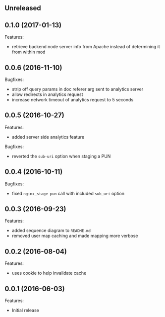 ## Unreleased

## 0.1.0 (2017-01-13)

Features:

  - retrieve backend node server info from Apache instead of determining it
    from within mod

## 0.0.6 (2016-11-10)

Bugfixes:

  - strip off query params in doc referer arg sent to analytics server
  - allow redirects in analytics request
  - increase network timeout of analytics request to 5 seconds

## 0.0.5 (2016-10-27)

Features:

  - added server side analytics feature

Bugfixes:

  - reverted the `sub-uri` option when staging a PUN

## 0.0.4 (2016-10-11)

Bugfixes:

  - fixed `nginx_stage pun` call with included `sub_uri` option

## 0.0.3 (2016-09-23)

Features:

  - added sequence diagram to `README.md`
  - removed user map caching and made mapping more verbose

## 0.0.2 (2016-08-04)

Features:

  - uses cookie to help invalidate cache

## 0.0.1 (2016-06-03)

Features:

  - Initial release
